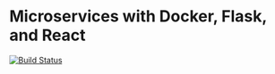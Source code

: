 # Microservices with Docker, Flask, and React

[![Build Status](https://travis-ci.org/testdrivenio/testdriven-app.svg?branch=master)](https://travis-ci.org/testdrivenio/testdriven-app)
